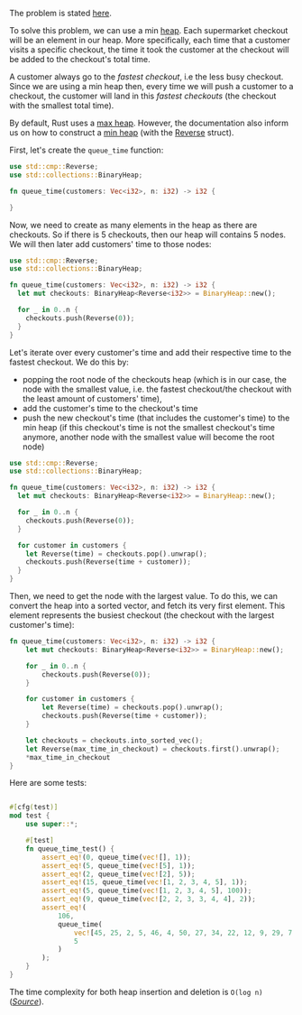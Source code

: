 The problem is stated [here](https://www.codewars.com/kata/57b06f90e298a7b53d000a86).

To solve this problem, we can use a min [heap](https://en.wikipedia.org/wiki/Heap_%28data_structure%29).
Each supermarket checkout will be an element in our heap. More specifically, each time that a customer visits a specific checkout, the time it took the customer at the checkout will be added to the checkout's total time.

A customer always go to the _fastest checkout_, i.e the less busy checkout. Since we are using a min heap then, every time we will push a customer to a checkout, the customer will land in this _fastest checkouts_ (the checkout with the smallest total time).

By default, Rust uses a [max heap](https://doc.rust-lang.org/std/collections/struct.BinaryHeap.html). However, the documentation also inform us on how to construct a [min heap](https://doc.rust-lang.org/std/collections/struct.BinaryHeap.html#min-heap) (with the [Reverse](https://doc.rust-lang.org/std/cmp/struct.Reverse.html) struct).

First, let's create the `queue_time` function:

```rust
use std::cmp::Reverse;
use std::collections::BinaryHeap;

fn queue_time(customers: Vec<i32>, n: i32) -> i32 {

}
```

Now, we need to create as many elements in the heap as there are checkouts. So if there is 5 checkouts, then our heap will contains 5 nodes. We will then later add customers' time to those nodes:

```rust
use std::cmp::Reverse;
use std::collections::BinaryHeap;

fn queue_time(customers: Vec<i32>, n: i32) -> i32 {
  let mut checkouts: BinaryHeap<Reverse<i32>> = BinaryHeap::new();

  for _ in 0..n {
    checkouts.push(Reverse(0));
  }
}
```

Let's iterate over every customer's time and add their respective time to the fastest checkout. We do this by:
- popping the root node of the checkouts heap (which is in our case, the node with the smallest value, i.e. the fastest checkout/the checkout with the least amount of customers' time),
- add the customer's time to the checkout's time
- push the new checkout's time (that includes the customer's time) to the min heap (if this checkout's time is not the smallest checkout's time anymore, another node with the smallest value will become the root node)

```rust
use std::cmp::Reverse;
use std::collections::BinaryHeap;

fn queue_time(customers: Vec<i32>, n: i32) -> i32 {
  let mut checkouts: BinaryHeap<Reverse<i32>> = BinaryHeap::new();

  for _ in 0..n {
    checkouts.push(Reverse(0));
  }

  for customer in customers {
    let Reverse(time) = checkouts.pop().unwrap();
    checkouts.push(Reverse(time + customer));
  }
}
```

Then, we need to get the node with the largest value. To do this, we can convert the heap into a sorted vector, and fetch its very first element. This element represents the busiest checkout (the checkout with the largest customer's time):

```rust
fn queue_time(customers: Vec<i32>, n: i32) -> i32 {
    let mut checkouts: BinaryHeap<Reverse<i32>> = BinaryHeap::new();

    for _ in 0..n {
        checkouts.push(Reverse(0));
    }

    for customer in customers {
        let Reverse(time) = checkouts.pop().unwrap();
        checkouts.push(Reverse(time + customer));
    }

    let checkouts = checkouts.into_sorted_vec();
    let Reverse(max_time_in_checkout) = checkouts.first().unwrap();
    *max_time_in_checkout
}
```

Here are some tests:
```rust

#[cfg(test)]
mod test {
    use super::*;

    #[test]
    fn queue_time_test() {
        assert_eq!(0, queue_time(vec![], 1));
        assert_eq!(5, queue_time(vec![5], 1));
        assert_eq!(2, queue_time(vec![2], 5));
        assert_eq!(15, queue_time(vec![1, 2, 3, 4, 5], 1));
        assert_eq!(5, queue_time(vec![1, 2, 3, 4, 5], 100));
        assert_eq!(9, queue_time(vec![2, 2, 3, 3, 4, 4], 2));
        assert_eq!(
            106,
            queue_time(
                vec![45, 25, 2, 5, 46, 4, 50, 27, 34, 22, 12, 9, 29, 7, 1, 8, 49, 37, 22, 18],
                5
            )
        );
    }
}
```

The time complexity for both heap insertion and deletion is `O(log n)`([_Source_](https://forum.devtalk.com/t/a-common-sense-guide-to-data-structures-and-algorithms-second-edition-pragprog/418)).
